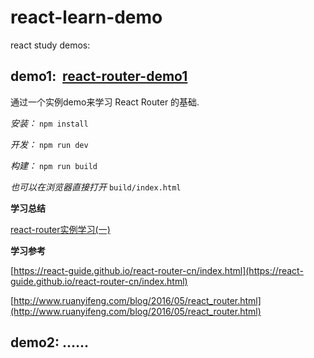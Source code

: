 # react-learn-demo

react study demos:

## demo1:  [react-router-demo1](/react-router-demo1)
 
通过一个实例demo来学习 React Router 的基础.

*安装：* `npm install`
 
*开发：* `npm run dev`
 
*构建：* `npm run build`
 
*也可以在浏览器直接打开* `build/index.html`
 
 **学习总结**
 
[react-router实例学习(一)](http://gjincai.github.io/2017/01/08/react-router%E5%AE%9E%E4%BE%8B%E5%AD%A6%E4%B9%A0-%E4%B8%80/)
 
**学习参考**
 
[https://react-guide.github.io/react-router-cn/index.html](https://react-guide.github.io/react-router-cn/index.html)

[http://www.ruanyifeng.com/blog/2016/05/react_router.html](http://www.ruanyifeng.com/blog/2016/05/react_router.html)


## demo2: ......
